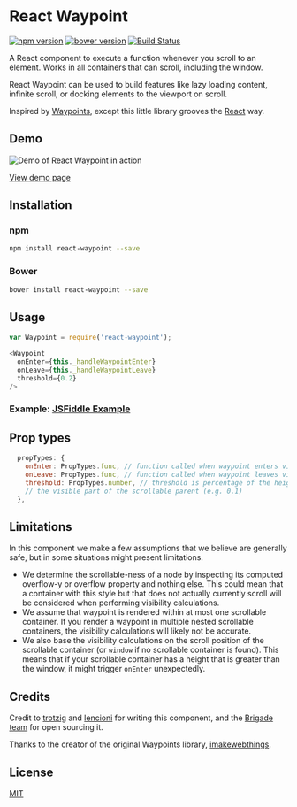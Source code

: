 # React Waypoint

[![npm version](https://badge.fury.io/js/react-waypoint.svg)](http://badge.fury.io/js/react-waypoint)
[![bower version](https://badge.fury.io/bo/react-waypoint.svg)](http://badge.fury.io/bo/react-waypoint)
[![Build Status](https://travis-ci.org/brigade/react-waypoint.svg?branch=master)](https://travis-ci.org/brigade/react-waypoint)

A React component to execute a function whenever you scroll to an element. Works
in all containers that can scroll, including the window.

React Waypoint can be used to build features like lazy loading content, infinite
scroll, or docking elements to the viewport on scroll.

Inspired by [Waypoints][waypoints], except this little library grooves the
[React][react] way.

## Demo
![Demo of React Waypoint in action](https://raw.github.com/brigade/react-waypoint/master/react-waypoint-demo.gif)

[View demo page][demo-page]

[waypoints]: https://github.com/imakewebthings/waypoints
[react]: https://github.com/facebook/react
[demo-page]: http://brigade.github.io/react-waypoint/

## Installation

### npm

```bash
npm install react-waypoint --save
```

### Bower

```bash
bower install react-waypoint --save
```

## Usage

```javascript
var Waypoint = require('react-waypoint');
```

```javascript
<Waypoint
  onEnter={this._handleWaypointEnter}
  onLeave={this._handleWaypointLeave}
  threshold={0.2}
/>
```

### Example: [JSFiddle Example][jsfiddle-example]

[jsfiddle-example]: http://jsfiddle.net/L4z5wcx0/7/

## Prop types

```javascript
  propTypes: {
    onEnter: PropTypes.func, // function called when waypoint enters viewport
    onLeave: PropTypes.func, // function called when waypoint leaves viewport
    threshold: PropTypes.number, // threshold is percentage of the height of
    // the visible part of the scrollable parent (e.g. 0.1)
  },
```

## Limitations

In this component we make a few assumptions that we believe are generally safe,
but in some situations might present limitations.

- We determine the scrollable-ness of a node by inspecting its computed
  overflow-y or overflow property and nothing else. This could mean that a
  container with this style but that does not actually currently scroll will be
  considered when performing visibility calculations.
- We assume that waypoint is rendered within at most one scrollable container.
  If you render a waypoint in multiple nested scrollable containers, the
  visibility calculations will likely not be accurate.
- We also base the visibility calculations on the scroll position of the
  scrollable container (or `window` if no scrollable container is found). This
  means that if your scrollable container has a height that is greater than the
  window, it might trigger `onEnter` unexpectedly.

## Credits

Credit to [trotzig][trotzig-github] and [lencioni][lencioni-github] for writing
this component, and the [Brigade team][brigade-github] for open sourcing it.

Thanks to the creator of the original Waypoints library,
[imakewebthings][imakewebthings-github].

[lencioni-github]: https://github.com/lencioni
[trotzig-github]: https://github.com/trotzig
[brigade-github]: https://github.com/brigade/
[imakewebthings-github]: https://github.com/imakewebthings

## License

[MIT][mit-license]

[mit-license]: ./LICENSE
